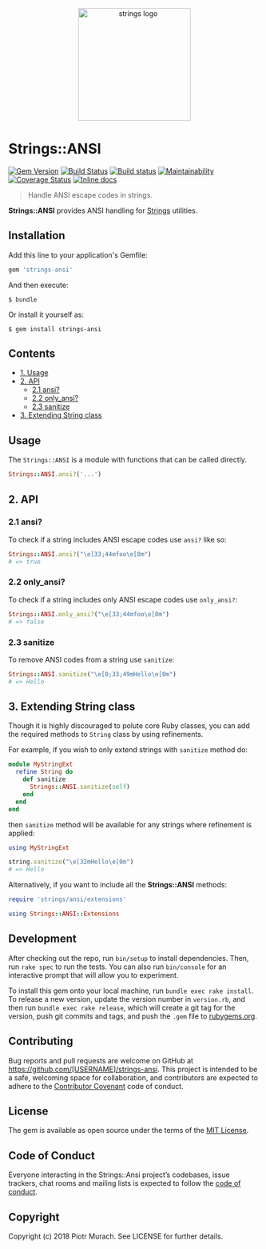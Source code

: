 <div align="center">
  <img width="225" src="https://cdn.rawgit.com/piotrmurach/strings/master/assets/strings_logo.png" alt="strings logo" />
</div>

# Strings::ANSI

[![Gem Version](https://badge.fury.io/rb/strings-ansi.svg)][gem]
[![Build Status](https://secure.travis-ci.org/piotrmurach/strings-ansi.svg?branch=master)][travis]
[![Build status](https://ci.appveyor.com/api/projects/status/amffv5g25m02yu9h?svg=true)][appveyor]
[![Maintainability](https://api.codeclimate.com/v1/badges/7c018a761a342ccb0746/maintainability)][codeclimate]
[![Coverage Status](https://coveralls.io/repos/github/piotrmurach/strings-ansi/badge.svg?branch=master)][coverage]
[![Inline docs](http://inch-ci.org/github/piotrmurach/strings-ansi.svg?branch=master)][inchpages]

[gem]: http://badge.fury.io/rb/strings-ansi
[travis]: http://travis-ci.org/piotrmurach/strings-ansi
[appveyor]: https://ci.appveyor.com/project/piotrmurach/strings-ansi
[codeclimate]: https://codeclimate.com/github/piotrmurach/strings-ansi/maintainability
[coverage]: https://coveralls.io/github/piotrmurach/strings-ansi?branch=master
[inchpages]: http://inch-ci.org/github/piotrmurach/strings-ansi

> Handle ANSI escape codes in strings.

**Strings::ANSI** provides ANSI handling for [Strings](https://github.com/piotrmurach/strings) utilities.

## Installation

Add this line to your application's Gemfile:

```ruby
gem 'strings-ansi'
```

And then execute:

    $ bundle

Or install it yourself as:

    $ gem install strings-ansi

## Contents

* [1. Usage](#1-usage)
* [2. API](#2-api)
  * [2.1 ansi?](#21-ansi)
  * [2.2 only_ansi?](#22-only_ansi)
  * [2.3 sanitize](#23-sanitize)
* [3. Extending String class](#3-extending-string-class)

## Usage

The `Strings::ANSI` is a module with functions that can be called directly.

```ruby
Strings::ANSI.ansi?('...')
```

## 2. API

### 2.1 ansi?

To check if a string includes ANSI escape codes use `ansi?` like so:

```ruby
Strings::ANSI.ansi?("\e[33;44mfoo\e[0m")
# => true
```

### 2.2 only_ansi?

To check if a string includes only ANSI escape codes use `only_ansi?`:

```ruby
Strings::ANSI.only_ansi?("\e[33;44mfoo\e[0m")
# => false
```

### 2.3 sanitize

To remove ANSI codes from a string use `sanitize`:

```ruby
Strings::ANSI.sanitize("\e[0;33;49mHello\e[0m")
# => Hello
```

## 3. Extending String class

Though it is highly discouraged to polute core Ruby classes, you can add the required methods to `String` class by using refinements.

For example, if you wish to only extend strings with `sanitize` method do:

```ruby
module MyStringExt
  refine String do
    def sanitize
      Strings::ANSI.sanitize(self)
    end
  end
end
```

then `sanitize` method will be available for any strings where refinement is applied:

```ruby
using MyStringExt

string.sanitize("\e[32mHello\e[0m")
# => Hello
```

Alternatively, if you want to include all the **Strings::ANSI** methods:

```ruby
require 'strings/ansi/extensions'

using Strings::ANSI::Extensions
```

## Development

After checking out the repo, run `bin/setup` to install dependencies. Then, run `rake spec` to run the tests. You can also run `bin/console` for an interactive prompt that will allow you to experiment.

To install this gem onto your local machine, run `bundle exec rake install`. To release a new version, update the version number in `version.rb`, and then run `bundle exec rake release`, which will create a git tag for the version, push git commits and tags, and push the `.gem` file to [rubygems.org](https://rubygems.org).

## Contributing

Bug reports and pull requests are welcome on GitHub at https://github.com/[USERNAME]/strings-ansi. This project is intended to be a safe, welcoming space for collaboration, and contributors are expected to adhere to the [Contributor Covenant](http://contributor-covenant.org) code of conduct.

## License

The gem is available as open source under the terms of the [MIT License](https://opensource.org/licenses/MIT).

## Code of Conduct

Everyone interacting in the Strings::Ansi project’s codebases, issue trackers, chat rooms and mailing lists is expected to follow the [code of conduct](https://github.com/piotrmurach/strings-ansi/blob/master/CODE_OF_CONDUCT.md).

## Copyright

Copyright (c) 2018 Piotr Murach. See LICENSE for further details.
